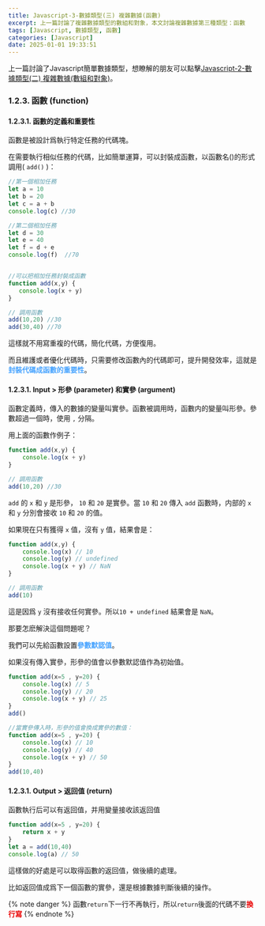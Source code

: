 ```yaml
---
title: Javascript-3-數據類型(三) 複雜數據(函數)
excerpt: 上一篇討論了複雜數據類型的數組和對象，本文討論複雜數據第三種類型：函數
tags: [Javascript, 數據類型, 函數] 
categories: [Javascript]
date: 2025-01-01 19:33:51
---
```


上一篇討論了Javascript簡單數據類型，想瞭解的朋友可以點擊[Javascript-2-數據類型(二) 複雜數據(數組和對象)](https://wooiseong.vercel.app/2024/12/31/JS-2-type-complex/)。

### 1.2.3. 函數 (function)

#### 1.2.3.1. 函數的定義和重要性
函數是被設計爲執行特定任務的代碼塊。

在需要執行相似任務的代碼，比如簡單運算，可以封裝成函數，以函數名()的形式調用( `add()` )：
```javascript
//第一個相加任務
let a = 10
let b = 20
let c = a + b
console.log(c) //30

//第二個相加任務
let d = 30
let e = 40
let f = d + e
console.log(f)  //70


//可以把相加任務封裝成函數
function add(x,y) {
   console.log(x + y)
}

// 調用函數
add(10,20) //30
add(30,40) //70
```
這樣就不用寫重複的代碼，簡化代碼，方便復用。

而且維護或者優化代碼時，只需要修改函數內的代碼即可，提升開發效率，這就是<font color="#46A3FF">**封裝代碼成函數的重要性**</font>。

#### 1.2.3.1. Input > 形參 (parameter) 和實參 (argument)
函數定義時，傳入的數據的變量叫實參。函數被調用時，函數内的變量叫形參。參數超過一個時，使用 `,` 分隔。

用上面的函數作例子：
```javascript
function add(x,y) {
    console.log(x + y)
}

// 調用函數
add(10,20) //30
```
`add` 的 `x` 和 `y` 是形參， `10` 和 `20` 是實參。當 `10` 和 `20` 傳入 `add` 函數時，内部的 `x` 和 `y` 分別會接收 `10` 和 `20` 的值。

如果現在只有獲得 `x` 值，沒有 `y` 值，結果會是：
```javascript
function add(x,y) {
    console.log(x) // 10
    console.log(y) // undefined
    console.log(x + y) // NaN
}

// 調用函數
add(10)
```

這是因爲 `y` 沒有接收任何實參。所以`10 + undefined` 結果會是 `NaN`。

那要怎麽解決這個問題呢？

我們可以先給函數設置<font color="#46A3FF">**參數默認值**</font>。

如果沒有傳入實參，形參的值會以參數默認值作為初始值。

```javascript
function add(x=5 , y=20) {
    console.log(x) // 5
    console.log(y) // 20
    console.log(x + y) // 25
}
add()

//當實參傳入時，形參的值會換成實參的數值：
function add(x=5 , y=20) {
    console.log(x) // 10
    console.log(y) // 40
    console.log(x + y) // 50
}
add(10,40)

```

#### 1.2.3.1. Output > 返回值 (return) 
函數執行后可以有返回值，并用變量接收該返回值

```javascript
function add(x=5 , y=20) {
    return x + y
}
let a = add(10,40) 
console.log(a) // 50
```

這樣做的好處是可以取得函數的返回值，做後續的處理。

比如返回值成爲下一個函數的實參，還是根據數據判斷後續的操作。

{% note danger %}
函數`return`下一行不再執行，所以`return`後面的代碼不要<font color="#EA0000">**換行寫**</font>
{% endnote %}
